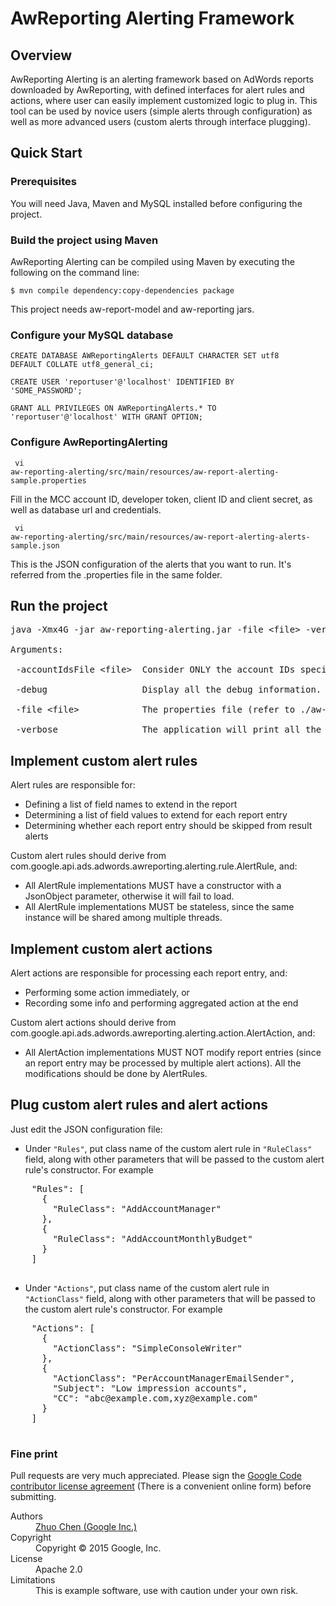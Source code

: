 # AwReporting Alerting Framework

## Overview

AwReporting Alerting is an alerting framework based on AdWords reports downloaded by AwReporting, with defined interfaces for alert rules and actions, where user can easily implement customized logic to plug in. This tool can be used by novice users (simple alerts through configuration) as well as more advanced users (custom alerts through interface plugging).

## Quick Start 

### Prerequisites

You will need Java, Maven and MySQL installed before configuring the project.

### Build the project using Maven

AwReporting Alerting can be compiled using Maven by executing the following on the command line: 

<code>$ mvn compile dependency:copy-dependencies package</code>

This project needs aw-report-model and aw-reporting jars.

### Configure your MySQL database

<code>CREATE DATABASE AWReportingAlerts DEFAULT CHARACTER SET utf8 DEFAULT COLLATE utf8_general_ci;</code>

<code>CREATE USER 'reportuser'@'localhost' IDENTIFIED BY 'SOME_PASSWORD';</code>

<code>GRANT ALL PRIVILEGES ON AWReportingAlerts.* TO 'reportuser'@'localhost' WITH GRANT OPTION;</code>

### Configure AwReportingAlerting

<code> vi aw-reporting-alerting/src/main/resources/aw-report-alerting-sample.properties</code>

Fill in the MCC account ID, developer token, client ID and client secret, as well as database url and credentials.

<code> vi aw-reporting-alerting/src/main/resources/aw-report-alerting-alerts-sample.json</code>

This is the JSON configuration of the alerts that you want to run. It's referred from the .properties file in the same folder.

## Run the project

<pre>
java -Xmx4G -jar aw-reporting-alerting.jar -file &lt;file&gt; -verbose

Arguments:

 -accountIdsFile &lt;file&gt;  Consider ONLY the account IDs specified on the file to run the report

 -debug                  Display all the debug information. If the option 'verbose' is activated, all the information will be displayed on the console as well

 -file &lt;file&gt;            The properties file (refer to ./aw-report-alertingsample.properties as an example)

 -verbose                The application will print all the tracing on the console
</pre>

## Implement custom alert rules

Alert rules are responsible for:

 - Defining a list of field names to extend in the report
 - Determining a list of field values to extend for each report entry
 - Determining whether each report entry should be skipped from result alerts

Custom alert rules should derive from com.google.api.ads.adwords.awreporting.alerting.rule.AlertRule, and:

 - All AlertRule implementations MUST have a constructor with a JsonObject parameter, otherwise it will fail to load.
 - All AlertRule implementations MUST be stateless, since the same instance will be shared among multiple threads.

## Implement custom alert actions

Alert actions are responsible for processing each report entry, and:

 - Performing some action immediately, or
 - Recording some info and performing aggregated action at the end

Custom alert actions should derive from com.google.api.ads.adwords.awreporting.alerting.action.AlertAction, and:

 - All AlertAction implementations MUST NOT modify report entries (since an report entry may be processed by multiple alert actions). All the modifications should be done by AlertRules.

## Plug custom alert rules and alert actions

Just edit the JSON configuration file:

 - Under <code>"Rules"</code>, put class name of the custom alert rule in <code>"RuleClass"</code> field, along with other parameters that will be passed to the custom alert rule's constructor. For example
 <pre>
	"Rules": [
	  {
	    "RuleClass": "AddAccountManager"
	  },
	  {
	    "RuleClass": "AddAccountMonthlyBudget"
	  }
	]
 </pre>

 - Under <code>"Actions"</code>, put class name of the custom alert rule in <code>"ActionClass"</code> field, along with other parameters that will be passed to the custom alert rule's constructor. For example
 <pre>
	"Actions": [
	  {
	    "ActionClass": "SimpleConsoleWriter"
	  },
	  {
	    "ActionClass": "PerAccountManagerEmailSender",
	    "Subject": "Low impression accounts",
	    "CC": "abc@example.com,xyz@example.com"
	  }
	]
 </pre>

### Fine print
Pull requests are very much appreciated. Please sign the [Google Code contributor license agreement](http://code.google.com/legal/individual-cla-v1.0.html) (There is a convenient online form) before submitting.

<dl>
  <dt>Authors</dt><dd><a href="https://plus.google.com/+ZhuoChenGoogle/">Zhuo Chen (Google Inc.)</a></dd>
  <dt>Copyright</dt><dd>Copyright © 2015 Google, Inc.</dd>
  <dt>License</dt><dd>Apache 2.0</dd>
  <dt>Limitations</dt><dd>This is example software, use with caution under your own risk.</dd>
</dl>
